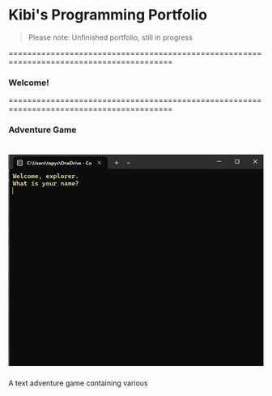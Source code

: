 # Kibi's Programming Portfolio

> Please note: Unfinished portfolio, still in progress

=========================================================================================
### Welcome!
=========================================================================================

### Adventure Game
![A screenshot of the first scene of the adventure game.](https://github.com/KibiLeung/KibiLeung.github.io/blob/main/Screenshot%202024-11-06%20215456.png)
==========================================
A text adventure game containing various 
